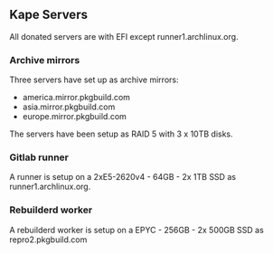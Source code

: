 ## Kape Servers

All donated servers are with EFI except runner1.archlinux.org.

### Archive mirrors

Three servers have set up as archive mirrors:

* america.mirror.pkgbuild.com
* asia.mirror.pkgbuild.com
* europe.mirror.pkgbuild.com

The servers have been setup as RAID 5 with 3 x 10TB disks.

### Gitlab runner

A runner is setup on a 2xE5-2620v4 -  64GB - 2x 1TB SSD as runner1.archlinux.org.

### Rebuilderd worker

A rebuilderd worker is setup on a EPYC - 256GB - 2x 500GB SSD as repro2.pkgbuild.com
